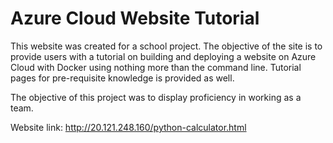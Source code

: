 # Azure Cloud Website Tutorial
This website was created for a school project. The objective of the site is to provide users with a tutorial on building and deploying a website on Azure Cloud with Docker using nothing more than the command line. Tutorial pages for pre-requisite knowledge is provided as well. 

The objective of this project was to display proficiency in working as a team.

Website link: http://20.121.248.160/python-calculator.html
